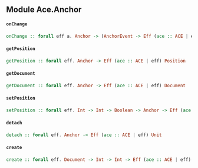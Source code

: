 ## Module Ace.Anchor

#### `onChange`

``` purescript
onChange :: forall eff a. Anchor -> (AnchorEvent -> Eff (ace :: ACE | eff) a) -> Eff (ace :: ACE | eff) Unit
```

#### `getPosition`

``` purescript
getPosition :: forall eff. Anchor -> Eff (ace :: ACE | eff) Position
```

#### `getDocument`

``` purescript
getDocument :: forall eff. Anchor -> Eff (ace :: ACE | eff) Document
```

#### `setPosition`

``` purescript
setPosition :: forall eff. Int -> Int -> Boolean -> Anchor -> Eff (ace :: ACE | eff) Unit
```

#### `detach`

``` purescript
detach :: forall eff. Anchor -> Eff (ace :: ACE | eff) Unit
```

#### `create`

``` purescript
create :: forall eff. Document -> Int -> Int -> Eff (ace :: ACE | eff) Anchor
```


